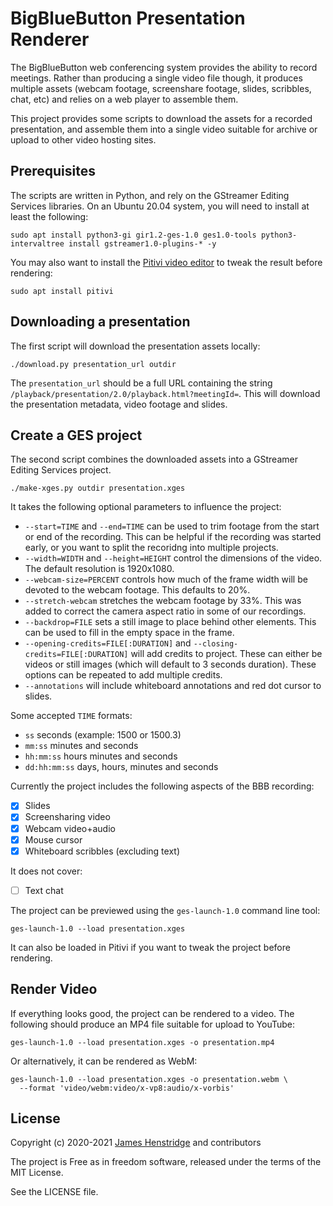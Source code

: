 # BigBlueButton Presentation Renderer

The BigBlueButton web conferencing system provides the ability to
record meetings.  Rather than producing a single video file though, it
produces multiple assets (webcam footage, screenshare footage, slides,
scribbles, chat, etc) and relies on a web player to assemble them.

This project provides some scripts to download the assets for a
recorded presentation, and assemble them into a single video suitable
for archive or upload to other video hosting sites.

## Prerequisites

The scripts are written in Python, and rely on the GStreamer Editing
Services libraries.  On an Ubuntu 20.04 system, you will need to
install at least the following:

```
sudo apt install python3-gi gir1.2-ges-1.0 ges1.0-tools python3-intervaltree install gstreamer1.0-plugins-* -y
```

You may also want to install the [Pitivi video
editor](http://www.pitivi.org/) to tweak the result before rendering:

```
sudo apt install pitivi
```

## Downloading a presentation

The first script will download the presentation assets locally:

```
./download.py presentation_url outdir
```

The `presentation_url` should be a full URL containing the string
`/playback/presentation/2.0/playback.html?meetingId=`.  This will
download the presentation metadata, video footage and slides.


## Create a GES project

The second script combines the downloaded assets into a GStreamer
Editing Services project.

```
./make-xges.py outdir presentation.xges
```

It takes the following optional parameters to influence the project:

* `--start=TIME` and `--end=TIME` can be used to trim footage from the start or end of the recording.  This can be helpful if the recording was started early, or you want to split the recoridng into multiple projects.
* `--width=WIDTH` and `--height=HEIGHT` control the dimensions of the video.  The default resolution is 1920x1080.
* `--webcam-size=PERCENT` controls how much of the frame width will be devoted to the webcam footage.  This defaults to 20%.
* `--stretch-webcam` stretches the webcam footage by 33%.  This was added to correct the camera aspect ratio in some of our recordings.
* `--backdrop=FILE` sets a still image to place behind other elements.  This can be used to fill in the empty space in the frame.
* `--opening-credits=FILE[:DURATION]` and `--closing-credits=FILE[:DURATION]` will add credits to project.  These can either be videos or still images (which will default to 3 seconds duration).  These options can be repeated to add multiple credits.
* `--annotations` will include whiteboard annotations and red dot cursor to slides.

Some accepted `TIME` formats:

* `ss` seconds (example: 1500 or 1500.3)
* `mm:ss` minutes and seconds
* `hh:mm:ss` hours minutes and seconds
* `dd:hh:mm:ss` days, hours, minutes and seconds

Currently the project includes the following aspects of the BBB
recording:

* [x] Slides
* [x] Screensharing video
* [x] Webcam video+audio
* [x] Mouse cursor
* [x] Whiteboard scribbles (excluding text)

It does not cover:

* [ ] Text chat

The project can be previewed using the `ges-launch-1.0` command line tool:

```
ges-launch-1.0 --load presentation.xges
```

It can also be loaded in Pitivi if you want to tweak the project
before rendering.

## Render Video

If everything looks good, the project can be rendered to a video.  The
following should produce an MP4 file suitable for upload to YouTube:

```
ges-launch-1.0 --load presentation.xges -o presentation.mp4
```

Or alternatively, it can be rendered as WebM:

```
ges-launch-1.0 --load presentation.xges -o presentation.webm \
  --format 'video/webm:video/x-vp8:audio/x-vorbis'
```

## License

Copyright (c) 2020-2021 [James Henstridge](https://github.com/jhenstridge) and contributors

The project is Free as in freedom software, released under the terms of the MIT License.

See the LICENSE file.
